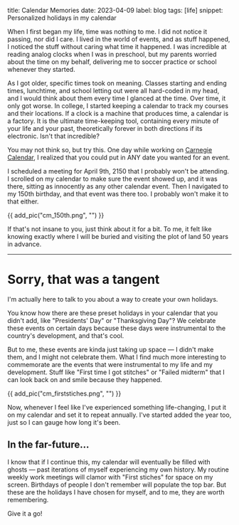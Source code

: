 title: Calendar Memories
date: 2023-04-09
label: blog
tags: [life]
snippet: Personalized holidays in my calendar

When I first began my life, time was nothing to me. I did not notice it passing, nor did I care. I lived in the world of events, and as stuff happened, I noticed the stuff without caring what time it happened. I was incredible at reading analog clocks when I was in preschool, but my parents worried about the time on my behalf, delivering me to soccer practice or school whenever they started. 

As I got older, specific times took on meaning. Classes starting and ending times, lunchtime, and school letting out were all hard-coded in my head, and I would think about them every time I glanced at the time. Over time, it only got worse. In college, I started keeping a calendar to track my courses and their locations. If a clock is a machine that produces time, a calendar is a factory. It is the ultimate time-keeping tool, containing every minute of your life and your past, theoretically forever in both directions if its electronic. Isn't that incredible? 

You may not think so, but try this. One day while working on [Carnegie Calendar](../projects/carnegiecalendar), I realized that you could put in ANY date you wanted for an event. 

I scheduled a meeting for April 9th, 2150 that I probably won't be attending. I scrolled on my calendar to make sure the event showed up, and it was there, sitting as innocently as any other calendar event. Then I navigated to my 150th birthday, and that event was there too. I probably won't make it to that either. 

{{ add_pic("cm_150th.png", "") }}

If that's not insane to you, just think about it for a bit. To me, it felt like knowing exactly where I will be buried and visiting the plot of land 50 years in advance.

<hr> 

# Sorry, that was a tangent
I'm actually here to talk to you about a way to create your own holidays.

You know how there are these preset holidays in your calendar that you didn't add, like "Presidents' Day" or "Thanksgiving Day"? We celebrate these events on certain days because these days were instrumental to the country's development, and that's cool. 

But to me, these events are kinda just taking up space — I didn't make them, and I might not celebrate them. What I find much more interesting to commemorate are the events that were instrumental to my life and my development. Stuff like "First time I got stitches" or "Failed midterm" that I can look back on and smile because they happened. 

{{ add_pic("cm_firststiches.png", "") }}

Now, whenever I feel like I've experienced something life-changing, I put it on my calendar and set it to repeat annually. I've started added the year too, just so I can gauge how long it's been. 

## In the far-future...
I know that if I continue this, my calendar will eventually be filled with ghosts — past iterations of myself experiencing my own history. My routine weekly work meetings will clamor with "First stiches" for space on my screen. Birthdays of people I don't remember will populate the top bar. But these are the holidays I have chosen for myself, and to me, they are worth remembering.

Give it a go!